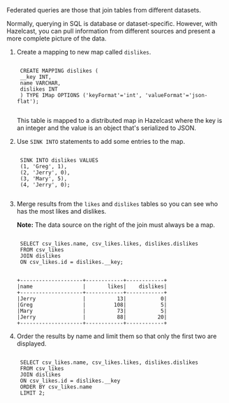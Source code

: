 Federated queries are those that join tables from different datasets.

Normally, querying in SQL is database or dataset-specific. However, with Hazelcast, you can pull information from different sources and present a more complete picture of the data.

1. Create a mapping to new map called `dislikes`.

    <code class="execute T2" title="Run command">
    CREATE MAPPING dislikes (
    __key INT,
    name VARCHAR,
    dislikes INT
    ) TYPE IMap OPTIONS ('keyFormat'='int', 'valueFormat'='json-flat');
    </code>

    This table is mapped to a distributed map in Hazelcast where the key is an integer and the value is an object that's serialized to JSON.

1. Use `SINK INTO` statements to add some entries to the map.

    <code class="execute T2" title="Run command">
    SINK INTO dislikes VALUES
    (1, 'Greg', 1),
    (2, 'Jerry', 0),
    (3, 'Mary', 5),
    (4, 'Jerry', 0);
    </code>

1. Merge results from the `likes` and `dislikes` tables so you can see who has the most likes and dislikes.

    **Note:** The data source on the right of the join must always be a map.

    <code class="execute T2" title="Run command">
    SELECT csv_likes.name, csv_likes.likes, dislikes.dislikes
    FROM csv_likes
    JOIN dislikes
    ON csv_likes.id = dislikes.__key;
    </code>

    ```
    +--------------------+------------+------------+
    |name                |       likes|    dislikes|
    +--------------------+------------+------------+
    |Jerry               |          13|           0|
    |Greg                |         108|           5|
    |Mary                |          73|           5|
    |Jerry               |          88|          20|
    +--------------------+------------+------------+
    ```

1. Order the results by name and limit them so that only the first two are displayed.

    <code class="execute T2" title="Run command">
    SELECT csv_likes.name, csv_likes.likes, dislikes.dislikes
    FROM csv_likes
    JOIN dislikes
    ON csv_likes.id = dislikes.__key
    ORDER BY csv_likes.name
    LIMIT 2;
    </code>